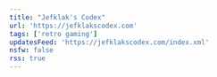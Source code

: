 ```yaml
---
title: "Jefklak's Codex"
url: 'https://jefklakscodex.com'
tags: ['retro gaming']
updatesFeed: 'https://jefklakscodex.com/index.xml'
nsfw: false
rss: true
---
```

